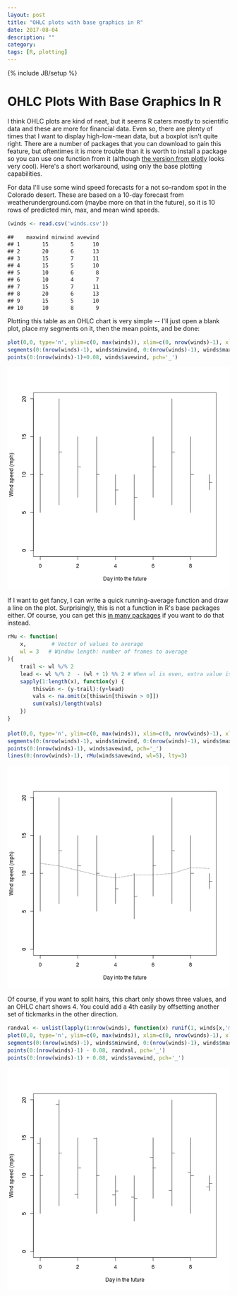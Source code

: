 ```yaml
---
layout: post
title: "OHLC plots with base graphics in R"
date: 2017-08-04
description: ""
category: 
tags: [R, plotting]
---
```

{% include JB/setup %}


# OHLC Plots With Base Graphics In R
I think OHLC plots are kind of neat, but it seems R caters mostly to scientific data and these are more for financial data. Even so, there are plenty of times that I want to display high-low-mean data, but a boxplot isn't quite right. There are a number of packages that you can download to gain this feature, but oftentimes it is more trouble than it is worth to install a package so you can use one function from it (although [the version from plotly](https://plot.ly/r/ohlc-charts/) looks very cool). Here's a short workaround, using only the base plotting capabilities.  

For data I'll use some wind speed forecasts for a not so-random spot in the Colorado desert. These are based on a 10-day forecast from weatherunderground.com (maybe more on that in the future), so it is 10 rows of predicted min, max, and mean wind speeds.   


```r
(winds <- read.csv('winds.csv'))
```

```
##    maxwind minwind avewind
## 1       15       5      10
## 2       20       6      13
## 3       15       7      11
## 4       15       5      10
## 5       10       6       8
## 6       10       4       7
## 7       15       7      11
## 8       20       6      13
## 9       15       5      10
## 10      10       8       9
```

Plotting this table as an OHLC chart is very simple --  I'll just open a blank plot, place my segments on it, then the mean points, and be done:  


```r
plot(0,0, type='n', ylim=c(0, max(winds)), xlim=c(0, nrow(winds)-1), xlab='Day into the future', ylab='Wind speed (mph)')
segments(0:(nrow(winds)-1), winds$minwind, 0:(nrow(winds)-1), winds$maxwind)
points(0:(nrow(winds)-1)+0.08, winds$avewind, pch='_')
```

![plot of chunk unnamed-chunk-2](/assets/blog/blogposts/OHLCPlots/figure/unnamed-chunk-2-1.png)

If I want to get fancy, I can write a quick running-average function and draw a line on the plot. Surprisingly, this is not a function in R's base packages either. Of course, you can get this [in many packages](https://stackoverflow.com/questions/743812/calculating-moving-average) if you want to do that instead.  


```r
rMu <- function(
    x,        # Vector of values to average
    wl = 3   # Window length: number of frames to average
){
    trail <- wl %/% 2
    lead <- wl %/% 2  - (wl + 1) %% 2 # When wl is even, extra value is behind center
    sapply(1:length(x), function(y) {
        thiswin <- (y-trail):(y+lead)
        vals <- na.omit(x[thiswin[thiswin > 0]])
        sum(vals)/length(vals)
    })
}

plot(0,0, type='n', ylim=c(0, max(winds)), xlim=c(0, nrow(winds)-1), xlab='Day into the future', ylab='Wind speed (mph)')
segments(0:(nrow(winds)-1), winds$minwind, 0:(nrow(winds)-1), winds$maxwind)
points(0:(nrow(winds)-1), winds$avewind, pch='_')
lines(0:(nrow(winds)-1), rMu(winds$avewind, wl=5), lty=3)
```

![plot of chunk unnamed-chunk-3](/assets/blog/blogposts/OHLCPlots/figure/unnamed-chunk-3-1.png)

Of course, if you want to split hairs, this chart only shows three values, and an OHLC chart shows 4. You could add a 4th easily by offsetting another set of tickmarks in the other direction.  



```r
randval <- unlist(lapply(1:nrow(winds), function(x) runif(1, winds[x,'minwind'], winds[x,'maxwind'])))
plot(0,0, type='n', ylim=c(0, max(winds)), xlim=c(0, nrow(winds)-1), xlab='Day in the future', ylab='Wind speed (mph)')
segments(0:(nrow(winds)-1), winds$minwind, 0:(nrow(winds)-1), winds$maxwind)
points(0:(nrow(winds)-1) - 0.08, randval, pch='_')
points(0:(nrow(winds)-1) + 0.08, winds$avewind, pch='_')
```

![plot of chunk unnamed-chunk-4](/assets/blog/blogposts/OHLCPlots/figure/unnamed-chunk-4-1.png)





















